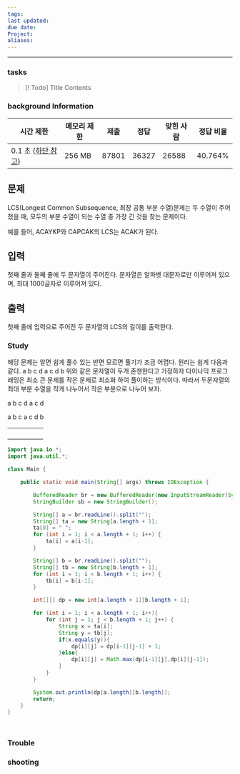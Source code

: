 ```yaml
---
tags: 
last updated: 
due date: 
Project: 
aliases:
---
```

--- 
### tasks

> [! Todo] Title
> Contents

### background Information


|시간 제한|메모리 제한|제출|정답|맞힌 사람|정답 비율|
|---|---|---|---|---|---|
|0.1 초 ([하단 참고](https://www.acmicpc.net/problem/9251#))|256 MB|87801|36327|26588|40.764%|

## 문제

LCS(Longest Common Subsequence, 최장 공통 부분 수열)문제는 두 수열이 주어졌을 때, 모두의 부분 수열이 되는 수열 중 가장 긴 것을 찾는 문제이다.

예를 들어, ACAYKP와 CAPCAK의 LCS는 ACAK가 된다.

## 입력

첫째 줄과 둘째 줄에 두 문자열이 주어진다. 문자열은 알파벳 대문자로만 이루어져 있으며, 최대 1000글자로 이루어져 있다.

## 출력

첫째 줄에 입력으로 주어진 두 문자열의 LCS의 길이를 출력한다.
### Study
해당 문제는 알면 쉽게 풀수 있는 반면 모르면 풀기가 조금 어렵다. 원리는 쉽게 다음과 같다.
a b c d 
a c d b 
위와 같은 문자열이 두개 존잰한다고 가정하자 다이나믹 프로그래밍은 최소 큰 문제를 작은 문제로 최소화 하여 풀이하는 방식이다. 따라서 두문자열의 최대 부분 수열을 작게 나누어서 작은 부분으로 나누어 보자.

a b c d
a c d 

a b c 
a c d b 

|     |     |     |     |     |
| --- | --- | --- | --- | --- |
|     |     |     |     |     |
|     |     |     |     |     |
|     |     |     |     |     |
|     |     |     |     |     |



```java
import java.io.*;
import java.util.*;

class Main {

    public static void main(String[] args) throws IOException {

        BufferedReader br = new BufferedReader(new InputStreamReader(System.in));
        StringBuilder sb = new StringBuilder();

        String[] a = br.readLine().split("");
        String[] ta = new String[a.length + 1];
        ta[0] = " ";
        for (int i = 1; i < a.length + 1; i++) {
            ta[i] = a[i-1];
        }

        String[] b = br.readLine().split("");
        String[] tb = new String[b.length + 1];
        for (int i = 1; i < b.length + 1; i++) {
            tb[i] = b[i-1];
        }

        int[][] dp = new int[a.length + 1][b.length + 1];

        for (int i = 1; i < a.length + 1; i++){
            for (int j = 1; j < b.length + 1; j++) {
                String x = ta[i];
                String y = tb[j];
                if(x.equals(y)){
                    dp[i][j] = dp[i-1][j-1] + 1;
                }else{
                    dp[i][j] = Math.max(dp[i-1][j],dp[i][j-1]);
                }
            }
        }

        System.out.println(dp[a.length][b.length]);
        return;
    }
}




```


### Trouble





### shooting
